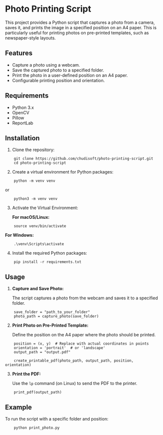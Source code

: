 # Photo Printing Script

This project provides a Python script that captures a photo from a camera, saves it, and prints the image in a specified position on an A4 paper. This is particularly useful for printing photos on pre-printed templates, such as newspaper-style layouts.

## Features

- Capture a photo using a webcam.
- Save the captured photo to a specified folder.
- Print the photo in a user-defined position on an A4 paper.
- Configurable printing position and orientation.

## Requirements

- Python 3.x
- OpenCV
- Pillow
- ReportLab

## Installation

1. Clone the repository:

```
    git clone https://github.com/chudisoft/photo-printing-script.git
    cd photo-printing-script
```

2. Create a virtual environment for Python packages:

```
    python -m venv venv
```
 or
```
    python3 -m venv venv
```

3. Activate the Virtual Environment:

    **For macOS/Linux:**
```
    source venv/bin/activate
```

**For Windows:**
```
    .\venv\Scripts\activate
```

4. Install the required Python packages:

```
    pip install -r requirements.txt
```

## Usage

1. **Capture and Save Photo:**

    The script captures a photo from the webcam and saves it to a specified folder.

```
    save_folder = "path_to_your_folder"
    photo_path = capture_photo(save_folder)
```

2. **Print Photo on Pre-Printed Template:**

    Define the position on the A4 paper where the photo should be printed.

```
    position = (x, y)  # Replace with actual coordinates in points
    orientation = 'portrait'  # or 'landscape'
    output_path = "output.pdf"

    create_printable_pdf(photo_path, output_path, position, orientation)
```

3. **Print the PDF:**

    Use the `lp` command (on Linux) to send the PDF to the printer.

```
    print_pdf(output_path)
```

## Example

To run the script with a specific folder and position:

```
    python print_photo.py
```